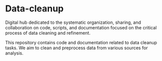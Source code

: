 # Data-cleanup
Digital hub dedicated to the systematic organization, sharing, and collaboration on code, scripts, and documentation focused on the critical process of data cleaning and refinement.

This repository contains code and documentation related to data cleanup tasks. We aim to clean and preprocess data from various sources for analysis.


